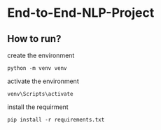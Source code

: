 # End-to-End-NLP-Project


## How to run?

create the environment
```bush 
python -m venv venv
```

activate the environment
```bush
venv\Scripts\activate
```

install the requirment
```bush
pip install -r requirements.txt
```
